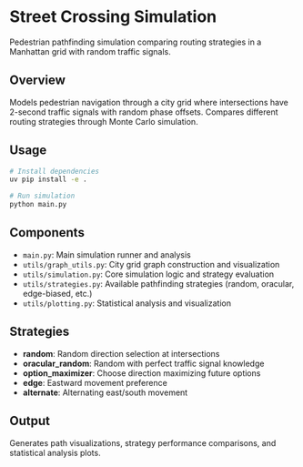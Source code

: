 # Street Crossing Simulation

Pedestrian pathfinding simulation comparing routing strategies in a Manhattan grid with random traffic signals.

## Overview

Models pedestrian navigation through a city grid where intersections have 2-second traffic signals with random phase offsets. Compares different routing strategies through Monte Carlo simulation.

## Usage

```bash
# Install dependencies
uv pip install -e .

# Run simulation
python main.py
```

## Components

- `main.py`: Main simulation runner and analysis
- `utils/graph_utils.py`: City grid graph construction and visualization
- `utils/simulation.py`: Core simulation logic and strategy evaluation
- `utils/strategies.py`: Available pathfinding strategies (random, oracular, edge-biased, etc.)
- `utils/plotting.py`: Statistical analysis and visualization

## Strategies

- **random**: Random direction selection at intersections
- **oracular_random**: Random with perfect traffic signal knowledge
- **option_maximizer**: Choose direction maximizing future options
- **edge**: Eastward movement preference
- **alternate**: Alternating east/south movement

## Output

Generates path visualizations, strategy performance comparisons, and statistical analysis plots. 
